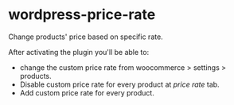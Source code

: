 # wordpress-price-rate
Change products' price based on specific rate.

After activating the plugin you'll be able to: 
  - change the custom price rate from woocommerce > settings > products.
  - Disable custom price rate for every product at *price rate* tab.
  - Add custom price rate for every product.
